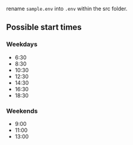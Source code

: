 rename `sample.env` into `.env` within the src folder. 

## Possible start times

### Weekdays
* 6:30
* 8:30
* 10:30
* 12:30
* 14:30
* 16:30
* 18:30

### Weekends 
* 9:00 
* 11:00
* 13:00
